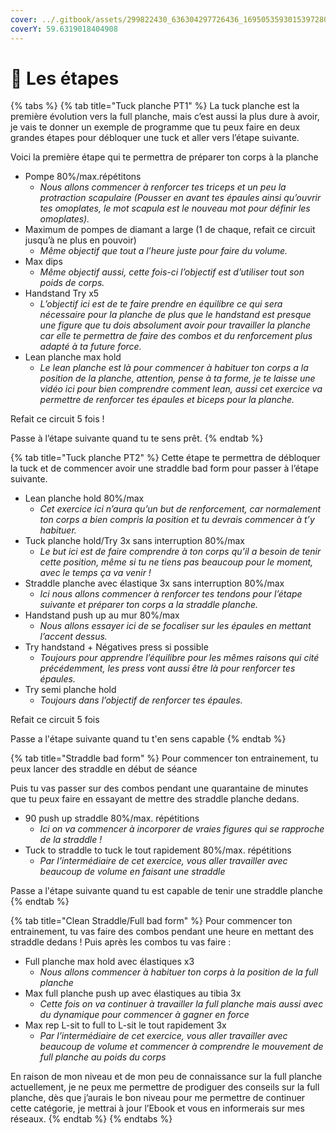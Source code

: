 ```yaml
---
cover: ../.gitbook/assets/299822430_636304297726436_1695053593015397280_n.jpg
coverY: 59.6319018404908
---
```


# 💫 Les étapes

{% tabs %}
{% tab title="Tuck planche PT1" %}
La tuck planche est la première évolution vers la full planche, mais c’est aussi la plus dure à avoir, je vais te donner un exemple de programme que tu peux faire en deux grandes étapes pour débloquer une tuck et aller vers l’étape suivante.

Voici la première étape qui te permettra de préparer ton corps à la planche

* Pompe 80%/max.répétitons
  * _Nous allons commencer à renforcer tes triceps et un peu la protraction scapulaire (Pousser en avant tes épaules ainsi qu’ouvrir tes omoplates, le mot scapula est le nouveau mot pour définir les omoplates)._
* Maximum de pompes de diamant a large (1 de chaque, refait ce circuit jusqu’à ne plus en pouvoir)
  * _Même objectif que tout a l’heure juste pour faire du volume._
* Max dips
  * _Même objectif aussi, cette fois-ci l’objectif est d’utiliser tout son poids de corps._
* Handstand Try x5
  * _L’objectif ici est de te faire prendre en équilibre ce qui sera nécessaire pour la planche de plus que le handstand est presque une figure que tu dois absolument avoir pour travailler la planche car elle te permettra de faire des combos et du renforcement plus adapté à ta future force._
* Lean planche max hold
  * _Le lean planche est là pour commencer à habituer ton corps a la position de la planche, attention, pense à ta forme, je te laisse une vidéo ici pour bien comprendre comment lean, aussi cet exercice va permettre de renforcer tes épaules et biceps pour la planche._

Refait ce circuit 5 fois !

Passe à l’étape suivante quand tu te sens prêt.
{% endtab %}

{% tab title="Tuck planche PT2" %}
Cette étape te permettra de débloquer la tuck et de commencer avoir une straddle bad form pour passer à l’étape suivante.

* Lean planche hold 80%/max
  * _Cet exercice ici n’aura qu’un but de renforcement, car normalement ton corps a bien compris la position et tu devrais commencer à t’y habituer._
* Tuck planche hold/Try 3x sans interruption 80%/max
  * _Le but ici est de faire comprendre à ton corps qu’il a besoin de tenir cette position, même si tu ne tiens pas beaucoup pour le moment, avec le temps ça va venir !_
* Straddle planche avec élastique 3x sans interruption 80%/max
  * _Ici nous allons commencer à renforcer tes tendons pour l’étape suivante et préparer ton corps a la straddle planche._
* Handstand push up au mur 80%/max
  * _Nous allons essayer ici de se focaliser sur les épaules en mettant l’accent dessus._
* Try handstand + Négatives press si possible
  * _Toujours pour apprendre l’équilibre pour les mêmes raisons qui cité précédemment, les press vont aussi être là pour renforcer tes épaules._
* Try semi planche hold
  * _Toujours dans l’objectif de renforcer tes épaules._

Refait ce circuit 5 fois

Passe a l'étape suivante quand tu t'en sens capable
{% endtab %}

{% tab title="Straddle bad form" %}
Pour commencer ton entrainement, tu peux lancer des straddle en début de séance

Puis tu vas passer sur des combos pendant une quarantaine de minutes que tu peux faire en essayant de mettre des straddle planche dedans.

* 90 push up straddle 80%/max. répétitions
  * _Ici on va commencer à incorporer de vraies figures qui se rapproche de la straddle !_
* Tuck to straddle to tuck le tout rapidement 80%/max. répétitions
  * _Par l’intermédiaire de cet exercice, vous aller travailler avec beaucoup de volume en faisant une straddle_

Passe a l'étape suivante quand tu est capable de tenir une straddle planche
{% endtab %}

{% tab title="Clean Straddle/Full bad form" %}
Pour commencer ton entrainement, tu vas faire des combos pendant une heure en mettant des straddle dedans ! Puis après les combos tu vas faire :&#x20;

* Full planche max hold avec élastiques x3&#x20;
  * _Nous allons commencer à habituer ton corps à la position de la full planche_
* Max full planche push up avec élastiques au tibia 3x
  * _Cette fois on va continuer à travailler la full planche mais aussi avec du dynamique pour commencer à gagner en force_
* Max rep L-sit to full to L-sit le tout rapidement 3x
  * _Par l’intermédiaire de cet exercice, vous aller travailler avec beaucoup de volume et commencer à comprendre le mouvement de full planche au poids du corps_

En raison de mon niveau et de mon peu de connaissance sur la full planche actuellement, je ne peux me permettre de prodiguer des conseils sur la full planche, dès que j’aurais le bon niveau pour me permettre de continuer cette catégorie, je mettrai à jour l’Ebook et vous en informerais sur mes réseaux.
{% endtab %}
{% endtabs %}



